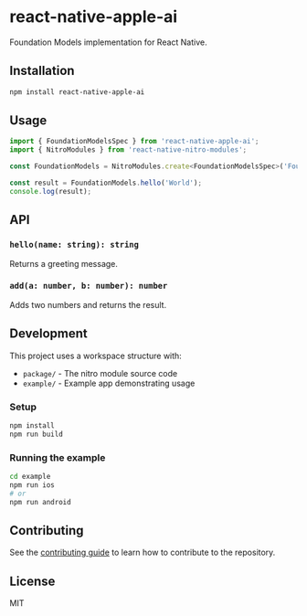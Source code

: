 # react-native-apple-ai

Foundation Models implementation for React Native.

## Installation

```sh
npm install react-native-apple-ai
```

## Usage

```javascript
import { FoundationModelsSpec } from 'react-native-apple-ai';
import { NitroModules } from 'react-native-nitro-modules';

const FoundationModels = NitroModules.create<FoundationModelsSpec>('FoundationModels');

const result = FoundationModels.hello('World');
console.log(result);
```

## API

### `hello(name: string): string`

Returns a greeting message.

### `add(a: number, b: number): number`

Adds two numbers and returns the result.

## Development

This project uses a workspace structure with:
- `package/` - The nitro module source code
- `example/` - Example app demonstrating usage

### Setup

```sh
npm install
npm run build
```

### Running the example

```sh
cd example
npm run ios
# or
npm run android
```

## Contributing

See the [contributing guide](CONTRIBUTING.md) to learn how to contribute to the repository.

## License

MIT
